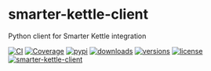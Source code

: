 # smarter-kettle-client
Python client for Smarter Kettle integration

[![CI](https://github.com/kbirger/smarter-kettle-client/actions/workflows/ci.yml/badge.svg)](https://github.com/kbirger/smarter-kettle-client/actions/workflows/ci.yml)
[![Coverage](https://coverage-badge.samuelcolvin.workers.dev/kbirger/smarter-kettle-client.svg)](https://coverage-badge.samuelcolvin.workers.dev/redirect/kbirger/smarter-kettle-client)
[![pypi](https://img.shields.io/pypi/v/smarter-client.svg)](https://pypi.python.org/pypi/smarter-client)
[![downloads](https://static.pepy.tech/badge/smarter-client/month)](https://pepy.tech/project/smarter-client)
[![versions](https://img.shields.io/pypi/pyversions/smarter-client.svg)](https://github.com/smarter-kettle-client/smarter-client)
[![license](https://img.shields.io/github/license/kbirger/smarter-kettle-client.svg)](https://github.com/kbirger/smarter-kettle-client/smarter-kettle-client/blob/main/LICENSE)
[![smarter-kettle-client](https://img.shields.io/endpoint?url=https://raw.githubusercontent.com/kbirger/smarter-kettle-client/main/docs/badge/v2.json)](https://docs.smarter-kettle-client.dev/latest/contributing/#badges)


